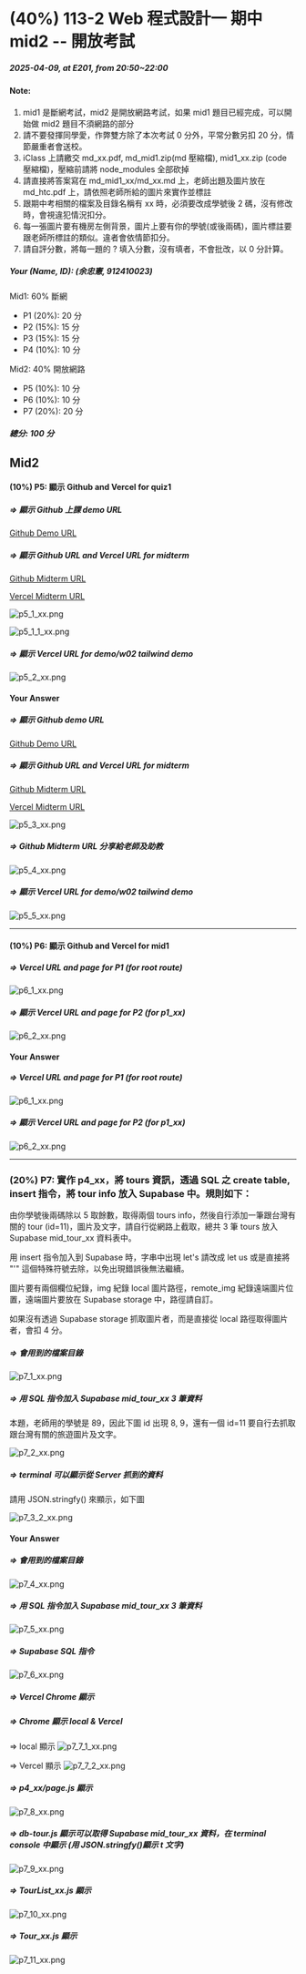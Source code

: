 # (40%) 113-2 Web 程式設計一 期中 mid2 -- 開放考試

##### 2025-04-09, at E201, from 20:50~22:00

#### Note:

1. mid1 是斷網考試，mid2 是開放網路考試，如果 mid1 題目已經完成，可以開始做 mid2 題目不須網路的部分
2. 請不要發揮同學愛，作弊雙方除了本次考試 0 分外，平常分數另扣 20 分，情節嚴重者會送校。
3. iClass 上請繳交 md_xx.pdf, md_mid1.zip(md 壓縮檔), mid1_xx.zip (code 壓縮檔)，壓縮前請將 node_modules 全部砍掉
4. 請直接將答案寫在 md_mid1_xx/md_xx.md 上，老師出題及圖片放在 md_htc.pdf 上，請依照老師所給的圖片來實作並標註
5. 跟期中考相關的檔案及目錄名稱有 xx 時，必須要改成學號後 2 碼，沒有修改時，會視違犯情況扣分。
6. 每一張圖片要有機房左側背景，圖片上要有你的學號(或後兩碼)，圖片標註要跟老師所標註的類似。違者會依情節扣分。
7. 請自評分數，將每一題的 ? 填入分數，沒有填者，不會批改，以 0 分計算。

##### Your (Name, ID): (余忠憲, 912410023)

Mid1: 60% 斷網

- P1 (20%): 20 分
- P2 (15%): 15 分
- P3 (15%): 15 分
- P4 (10%): 10 分

Mid2: 40% 開放網路

- P5 (10%): 10 分
- P6 (10%): 10 分
- P7 (20%): 20 分

##### 總分: 100 分

## Mid2

#### (10%) P5: 顯示 Github and Vercel for quiz1

##### => 顯示 Github 上課 demo URL

[Github Demo URL](<[url](https://github.com/0x55xx5/1132-2N-Demo-23/tree/main)>)

##### => 顯示 Github URL and Vercel URL for midterm

[Github Midterm URL](https://github.com/htchung/1132_2N_midterm_23)

[Vercel Midterm URL](https://1132_2N_midterm_23.vercel.app/)

![p5_1_xx.png](p5_1_xx.png)

![p5_1_1_xx.png](p5_1_1_xx.png)

##### => 顯示 Vercel URL for demo/w02 tailwind demo

![p5_2_xx.png](p5_2_xx.png)

#### Your Answer

##### => 顯示 Github demo URL

[Github Demo URL](<[url](https://github.com/0x55xx5/1132-2N-Demo-23/tree/main)>)

##### => 顯示 Github URL and Vercel URL for midterm

[Github Midterm URL](https://1132-2n-midterm-23-hyzx.vercel.app/)

[Vercel Midterm URL](https://1132_2N_midterm_23.vercel.app/)

![p5_3_xx.png](p5_3_xx.png)

##### => Github Midterm URL 分享給老師及助教

![p5_4_xx.png](p5_4_xx.png)

##### => 顯示 Vercel URL for demo/w02 tailwind demo

![p5_5_xx.png](p5_5_xx.png)

---

#### (10%) P6: 顯示 Github and Vercel for mid1

##### => Vercel URL and page for P1 (for root route)

![p6_1_xx.png](p6_1_xx.png)

##### => 顯示 Vercel URL and page for P2 (for p1_xx)

![p6_2_xx.png](p6_2_xx.png)

#### Your Answer

##### => Vercel URL and page for P1 (for root route)

![p6_1_xx.png](p6_1_xx.png)

##### => 顯示 Vercel URL and page for P2 (for p1_xx)

![p6_2_xx.png](p6_2_xx.png)

---

### (20%) P7: 實作 p4_xx，將 tours 資訊，透過 SQL 之 create table, insert 指令，將 tour info 放入 Supabase 中。規則如下：

由你學號後兩碼除以 5 取餘數，取得兩個 tours info，然後自行添加一筆跟台灣有關的 tour (id=11)，圖片及文字，請自行從網路上截取，總共 3 筆 tours 放入 Supabase mid_tour_xx 資料表中。

用 insert 指令加入到 Supabase 時，字串中出現 let's 請改成 let us 或是直接將 "'" 這個特殊符號去除，以免出現錯誤後無法繼續。

圖片要有兩個欄位紀錄，img 紀錄 local 圖片路徑，remote_img 紀錄遠端圖片位置，遠端圖片要放在 Supabase storage 中，路徑請自訂。

如果沒有透過 Supabase storage 抓取圖片者，而是直接從 local 路徑取得圖片者，會扣 4 分。

##### => 會用到的檔案目錄

![p7_1_xx.png](p7_1_xx.png)

##### => 用 SQL 指令加入 Supabase mid_tour_xx 3 筆資料

本題，老師用的學號是 89，因此下圖 id 出現 8, 9，還有一個 id=11 要自行去抓取跟台灣有關的旅遊圖片及文字。

![p7_2_xx.png](p7_2_xx.png)

##### => terminal 可以顯示從 Server 抓到的資料

請用 JSON.stringfy() 來顯示，如下圖

![p7_3_2_xx.png](p7_3_2_xx.png)

#### Your Answer

##### => 會用到的檔案目錄

![p7_4_xx.png](p7_4_xx.png)

##### => 用 SQL 指令加入 Supabase mid_tour_xx 3 筆資料

![p7_5_xx.png](p7_5_xx.png)

##### => Supabase SQL 指令

![p7_6_xx.png](p7_6_xx.png)

##### => Vercel Chrome 顯示

##### => Chrome 顯示 local & Vercel

=> local 顯示
![p7_7_1_xx.png](p7_7_1_xx.png)

=> Vercel 顯示
![p7_7_2_xx.png](p7_7_2_xx.png)

##### => p4_xx/page.js 顯示

![p7_8_xx.png](p7_8_xx.png)

##### => db-tour.js 顯示可以取得 Supabase mid_tour_xx 資料，在 terminal console 中顯示 (用 JSON.stringfy()顯示 t 文字)

![p7_9_xx.png](p7_9_xx.png)

##### => TourList_xx.js 顯示

![p7_10_xx.png](p7_10_xx.png)

##### => Tour_xx.js 顯示

![p7_11_xx.png](p7_11_xx.png)
